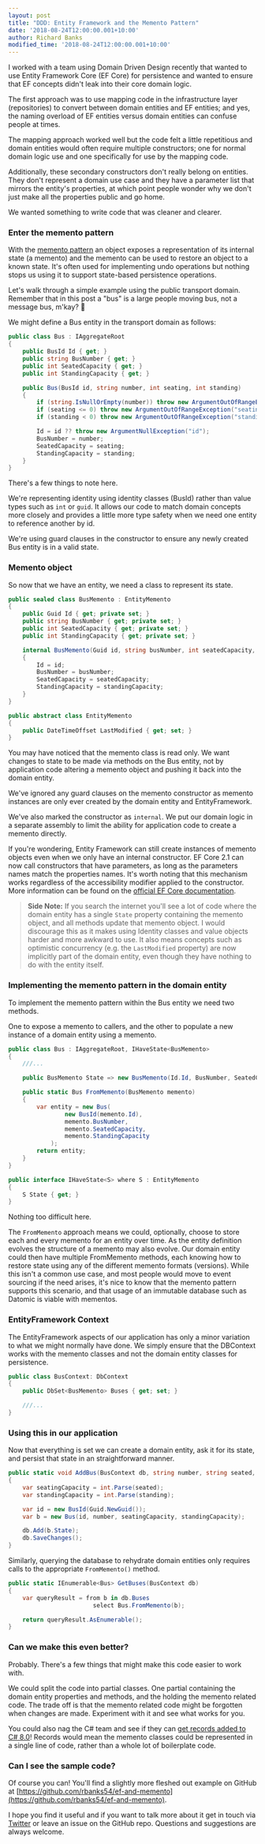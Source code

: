 ```yaml
---
layout: post
title: "DDD: Entity Framework and the Memento Pattern" 
date: '2018-08-24T12:00:00.001+10:00'
author: Richard Banks
modified_time: '2018-08-24T12:00:00.001+10:00'
---
```


I worked with a team using Domain Driven Design recently that wanted to use Entity Framework Core (EF Core) for persistence and wanted to ensure that EF concepts didn't leak into their core domain logic.

The first approach was to use mapping code in the infrastructure layer (repositories) to convert between domain entities and EF entities; and yes, the naming overload of EF entities versus domain entities can confuse people at times.

The mapping approach worked well but the code felt a little repetitious and domain entities would often require multiple constructors; one for normal domain logic use and one specifically for use by the mapping code.

Additionally, these secondary constructors don't really belong on entities. They don't represent a domain use case and they have a parameter list that mirrors the entity's properties, at which point people wonder why we don't just make all the properties public and go home.

We wanted something to write code that was cleaner and clearer.

### Enter the memento pattern

With the [memento pattern](https://en.wikipedia.org/wiki/Memento_pattern) an object exposes a representation of its internal state (a memento) and the memento can be used to restore an object to a known state. It's often used for implementing undo operations but nothing stops us using it to support state-based persistence operations.

Let's walk through a simple example using the public transport domain. Remember that in this post a "bus" is a large people moving bus, not a message bus, m'kay? 🙂

We might define a Bus entity in the transport domain as follows:

```cs
public class Bus : IAggregateRoot
{
    public BusId Id { get; }
    public string BusNumber { get; }
    public int SeatedCapacity { get; }
    public int StandingCapacity { get; }

    public Bus(BusId id, string number, int seating, int standing)
    {
        if (string.IsNullOrEmpty(number)) throw new ArgumentOutOfRangeException("number", "bus number must be supplied");
        if (seating <= 0) throw new ArgumentOutOfRangeException("seating");
        if (standing < 0) throw new ArgumentOutOfRangeException("standing");

        Id = id ?? throw new ArgumentNullException("id");
        BusNumber = number;
        SeatedCapacity = seating;
        StandingCapacity = standing;
    }
}
```

There's a few things to note here.

We're representing identity using identity classes (BusId) rather than value types such as `int` or `guid`. It allows our code to match domain concepts more closely and provides a little more type safety when we need one entity to reference another by id.

We're using guard clauses in the constructor to ensure any newly created Bus entity is in a valid state.

### Memento object

So now that we have an entity, we need a class to represent its state.

```cs
public sealed class BusMemento : EntityMemento
{
    public Guid Id { get; private set; }
    public string BusNumber { get; private set; }
    public int SeatedCapacity { get; private set; }
    public int StandingCapacity { get; private set; }

    internal BusMemento(Guid id, string busNumber, int seatedCapacity, int standingCapacity)
    {
        Id = id;
        BusNumber = busNumber;
        SeatedCapacity = seatedCapacity;
        StandingCapacity = standingCapacity;
    }
}

public abstract class EntityMemento
{
    public DateTimeOffset LastModified { get; set; }
}
```

You may have noticed that the memento class is read only. We want changes to state to be made via methods on the Bus entity, not by application code altering a memento object and pushing it back into the domain entity.

We've ignored any guard clauses on the memento constructor as memento instances are only ever created by the domain entity and EntityFramework.

We've also marked the constructor as `internal`. We put our domain logic in a separate assembly to limit the ability for application code to create a memento directly.

If you're wondering, Entity Framework can still create instances of memento objects even when we only have an internal constructor. EF Core 2.1 can now call constructors that have parameters, as long as the parameters names match the properties names. It's worth noting that this mechanism works regardless of the accessibility modifier applied to the constructor. More information can be found on the [official EF Core documentation](https://docs.microsoft.com/en-us/ef/core/modeling/constructors).

> **Side Note:** If you search the internet you'll see a lot of code where the domain entity has a single `State` property containing the memento object, and all methods update that memento object. I would discourage this as it makes using Identity classes and value objects harder and more awkward to use. It also means concepts such as optimistic concurrency (e.g. the `LastModified` property) are now implicitly part of the domain entity, even though they have nothing to do with the entity itself.

### Implementing the memento pattern in the domain entity

To implement the memento pattern within the Bus entity we need two methods.

One to expose a memento to callers, and the other to populate a new instance of a domain entity using a memento.

```cs
public class Bus : IAggregateRoot, IHaveState<BusMemento>
{
    ///...

    public BusMemento State => new BusMemento(Id.Id, BusNumber, SeatedCapacity, StandingCapacity);

    public static Bus FromMemento(BusMemento memento)
    {
        var entity = new Bus(
                new BusId(memento.Id),
                memento.BusNumber,
                memento.SeatedCapacity,
                memento.StandingCapacity
            );
        return entity;
    }
}

public interface IHaveState<S> where S : EntityMemento
{
    S State { get; }
}
```

Nothing too difficult here.

The `FromMemento` approach means we could, optionally, choose to store each and every memento for an entity over time. As the entity definition evolves the structure of a memento may also evolve. Our domain entity could then have multiple FromMemento methods, each knowing how to restore state using any of the different memento formats (versions). While this isn't a common use case, and most people would move to event sourcing if the need arises, it's nice to know that the memento pattern supports this scenario, and that usage of an immutable database such as Datomic is viable with mementos.

### EntityFramework Context

The EntityFramework aspects of our application has only a minor variation to what we might normally have done. We simply ensure that the DBContext works with the memento classes and not the domain entity classes for persistence.

```cs
public class BusContext: DbContext
{
    public DbSet<BusMemento> Buses { get; set; }

    ///...
}
```

### Using this in our application

Now that everything is set we can create a domain entity, ask it for its state, and persist that state in an straightforward manner.

```cs
public static void AddBus(BusContext db, string number, string seated, string standing)
{
    var seatingCapacity = int.Parse(seated);
    var standingCapacity = int.Parse(standing);

    var id = new BusId(Guid.NewGuid());
    var b = new Bus(id, number, seatingCapacity, standingCapacity);

    db.Add(b.State);
    db.SaveChanges();
}
```

Similarly, querying the database to rehydrate domain entities only requires calls to the appropriate `FromMemento()` method. 

```cs
public static IEnumerable<Bus> GetBuses(BusContext db)
{
    var queryResult = from b in db.Buses
                        select Bus.FromMemento(b);

    return queryResult.AsEnumerable();
}
```

### Can we make this even better?

Probably. There's a few things that might make this code easier to work with.

We could split the code into partial classes. One partial containing the domain entity properties and methods, and the holding the memento related code. The trade off is that the memento related code might be forgotten when changes are made. Experiment with it and see what works for you.

You could also nag the C# team and see if they can [get records added to C# 8.0](https://github.com/dotnet/csharplang/issues/39)! Records would mean the memento classes could be represented in a single line of code, rather than a whole lot of boilerplate code. 

### Can I see the sample code?

Of course you can! You'll find a slightly more fleshed out example on GitHub at [https://github.com/rbanks54/ef-and-memento](https://github.com/rbanks54/ef-and-memento).

I hope you find it useful and if you want to talk more about it get in touch via [Twitter](https://twitter.com/rbanks54) or leave an issue on the GitHub repo. Questions and suggestions are always welcome.